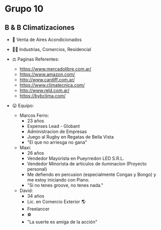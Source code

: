 # Grupo 10
## B & B Climatizaciones

- 💸 Venta de Aires Acondicionados
- 🧘‍♂️ Industrias, Comercios, Residencial
- ⚖ Paginas Referentes:
    - https://www.mercadolibre.com.ar/
    - https://www.amazon.com/
    - http://www.cardiff.com.ar/
    - https://www.climatecnica.com/
    - http://www.reld.com.ar/
    - https://bybclima.com/

- 😛 Equipo:
    - Marcos Ferro: 
        - 23 años
        - Expenses Lead - Globant
        - Administracion de Empresas
        - Juego al Rugby en Regatas de Bella Vista
        - "El que no arriesga no gana"
    - Maxi: 
        - 26 años
        - Vendedor Mayorista en Pueyrredon LED S.R.L.
        - Vendedor Minorista de articulos de iluminacion (Proyecto personal)
        - Me defiendo en percusion (especialmente Congas y Bongo) y me estoy iniciando con Piano.
        - "Si no tenes groove, no tenes nada." 
    - David:
        - 34 años
        - Lic. en Comercio Exterior 🌎
        - Freelancer
        - ⚽
        - "La suerte es amiga de la acción"
